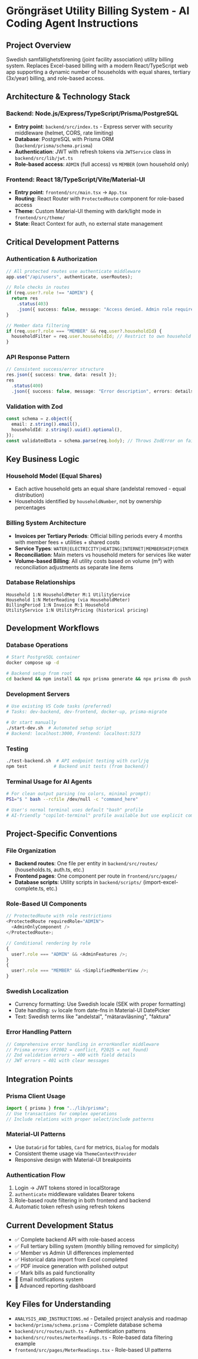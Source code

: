 # Gröngräset Utility Billing System - AI Coding Agent Instructions

## Project Overview

Swedish samfällighetsförening (joint facility association) utility billing system. Replaces Excel-based billing with a modern React/TypeScript web app supporting a dynamic number of households with equal shares, tertiary (3x/year) billing, and role-based access.

## Architecture & Technology Stack

### Backend: Node.js/Express/TypeScript/Prisma/PostgreSQL

- **Entry point**: `backend/src/index.ts` - Express server with security middleware (helmet, CORS, rate limiting)
- **Database**: PostgreSQL with Prisma ORM (`backend/prisma/schema.prisma`)
- **Authentication**: JWT with refresh tokens via `JWTService` class in `backend/src/lib/jwt.ts`
- **Role-based access**: `ADMIN` (full access) vs `MEMBER` (own household only)

### Frontend: React 18/TypeScript/Vite/Material-UI

- **Entry point**: `frontend/src/main.tsx` → `App.tsx`
- **Routing**: React Router with `ProtectedRoute` component for role-based access
- **Theme**: Custom Material-UI theming with dark/light mode in `frontend/src/theme/`
- **State**: React Context for auth, no external state management

## Critical Development Patterns

### Authentication & Authorization

```typescript
// All protected routes use authenticate middleware
app.use("/api/users", authenticate, userRoutes);

// Role checks in routes
if (req.user?.role !== "ADMIN") {
  return res
    .status(403)
    .json({ success: false, message: "Access denied. Admin role required." });
}

// Member data filtering
if (req.user?.role === "MEMBER" && req.user?.householdId) {
  householdFilter = req.user.householdId; // Restrict to own household
}
```

### API Response Pattern

```typescript
// Consistent success/error structure
res.json({ success: true, data: result });
res
  .status(400)
  .json({ success: false, message: "Error description", errors: details });
```

### Validation with Zod

```typescript
const schema = z.object({
  email: z.string().email(),
  householdId: z.string().uuid().optional(),
});
const validatedData = schema.parse(req.body); // Throws ZodError on failure
```

## Key Business Logic

### Household Model (Equal Shares)

- Each active household gets an equal share (andelstal removed - equal distribution)
- Households identified by `householdNumber`, not by ownership percentages

### Billing System Architecture

- **Invoices per Tertiary Periods**: Official billing periods every 4 months with member fees + utilities + shared costs
- **Service Types**: `WATER|ELECTRICITY|HEATING|INTERNET|MEMBERSHIP|OTHER`
- **Reconciliation**: Main meters vs household meters for services like water
- **Volume-based Billing**: All utility costs based on volume (m³) with reconciliation adjustments as separate line items

### Database Relationships

```
Household 1:N HouseholdMeter M:1 UtilityService
Household 1:N MeterReading (via HouseholdMeter)
BillingPeriod 1:N Invoice M:1 Household
UtilityService 1:N UtilityPricing (historical pricing)
```

## Development Workflows

### Database Operations

```bash
# Start PostgreSQL container
docker compose up -d

# Backend setup from root
cd backend && npm install && npx prisma generate && npx prisma db push
```

### Development Servers

```bash
# Use existing VS Code tasks (preferred)
# Tasks: dev-backend, dev-frontend, docker-up, prisma-migrate

# Or start manually
./start-dev.sh  # Automated setup script
# Backend: localhost:3000, Frontend: localhost:5173
```

### Testing

```bash
./test-backend.sh  # API endpoint testing with curl/jq
npm test          # Backend unit tests (from backend/)
```

### Terminal Usage for AI Agents

```bash
# For clean output parsing (no colors, minimal prompt):
PS1="$ " bash --rcfile /dev/null -c "command_here"

# User's normal terminal uses default "bash" profile
# AI-friendly "copilot-terminal" profile available but use explicit commands for reliability
```

## Project-Specific Conventions

### File Organization

- **Backend routes**: One file per entity in `backend/src/routes/` (households.ts, auth.ts, etc.)
- **Frontend pages**: One component per route in `frontend/src/pages/`
- **Database scripts**: Utility scripts in `backend/scripts/` (import-excel-complete.ts, etc.)

### Role-Based UI Components

```typescript
// ProtectedRoute with role restrictions
<ProtectedRoute requiredRole="ADMIN">
  <AdminOnlyComponent />
</ProtectedRoute>;

// Conditional rendering by role
{
  user?.role === "ADMIN" && <AdminFeatures />;
}
{
  user?.role === "MEMBER" && <SimplifiedMemberView />;
}
```

### Swedish Localization

- Currency formatting: Use Swedish locale (SEK with proper formatting)
- Date handling: `sv` locale from date-fns in Material-UI DatePicker
- Text: Swedish terms like "andelstal", "mätaravläsning", "faktura"

### Error Handling Pattern

```typescript
// Comprehensive error handling in errorHandler middleware
// Prisma errors (P2002 = conflict, P2025 = not found)
// Zod validation errors → 400 with field details
// JWT errors → 401 with clear messages
```

## Integration Points

### Prisma Client Usage

```typescript
import { prisma } from "../lib/prisma";
// Use transactions for complex operations
// Include relations with proper select/include patterns
```

### Material-UI Patterns

- Use `DataGrid` for tables, `Card` for metrics, `Dialog` for modals
- Consistent theme usage via `ThemeContextProvider`
- Responsive design with Material-UI breakpoints

### Authentication Flow

1. Login → JWT tokens stored in localStorage
2. `authenticate` middleware validates Bearer tokens
3. Role-based route filtering in both frontend and backend
4. Automatic token refresh using refresh tokens

## Current Development Status

- ✅ Complete backend API with role-based access
- ✅ Full tertiary billing system (monthly billing removed for simplicity)
- ✅ Member vs Admin UI differences implemented
- ✅ Historical data import from Excel completed
- ✅ PDF invoice generation with polished output
- ✅ Mark bills as paid functionality
- 🔲 Email notifications system
- 🔲 Advanced reporting dashboard

## Key Files for Understanding

- `ANALYSIS_AND_INSTRUCTIONS.md` - Detailed project analysis and roadmap
- `backend/prisma/schema.prisma` - Complete database schema
- `backend/src/routes/auth.ts` - Authentication patterns
- `backend/src/routes/meterReadings.ts` - Role-based data filtering example
- `frontend/src/pages/MeterReadings.tsx` - Role-based UI patterns
